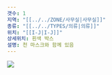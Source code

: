 ```yaml
---
갯수: 1
지역: "[[../../ZONE/사무실|사무실]]"
종류: "[[../../TYPES/의류|의류]]"
위치: "[[I-J|I-J]]"
상세위치: 흰색 박스
설명: 천 마스크와 함께 있음
---
```

![](http://192.168.50.22/images/240608_IMG_0260.jpg)